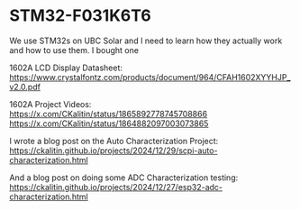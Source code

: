 # STM32-F031K6T6
We use STM32s on UBC Solar and I need to learn how they actually work and how to use them. I bought one

1602A LCD Display Datasheet:  
https://www.crystalfontz.com/products/document/964/CFAH1602XYYHJP_v2.0.pdf

1602A Project Videos:  
https://x.com/CKalitin/status/1865892778745708866  
https://x.com/CKalitin/status/1864882097003073865  

I wrote a blog post on the Auto Characterization Project:  
https://ckalitin.github.io/projects/2024/12/29/scpi-auto-characterization.html

And a blog post on doing some ADC Characterization testing:  
https://ckalitin.github.io/projects/2024/12/27/esp32-adc-characterization.html

